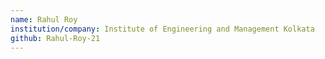 ```yaml
---
name: Rahul Roy
institution/company: Institute of Engineering and Management Kolkata
github: Rahul-Roy-21
---
```

